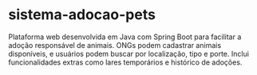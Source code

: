 # sistema-adocao-pets
Plataforma web desenvolvida em Java com Spring Boot para facilitar a adoção responsável de animais. ONGs podem cadastrar animais disponíveis, e usuários podem buscar por localização, tipo e porte. Inclui funcionalidades extras como lares temporários e histórico de adoções.
